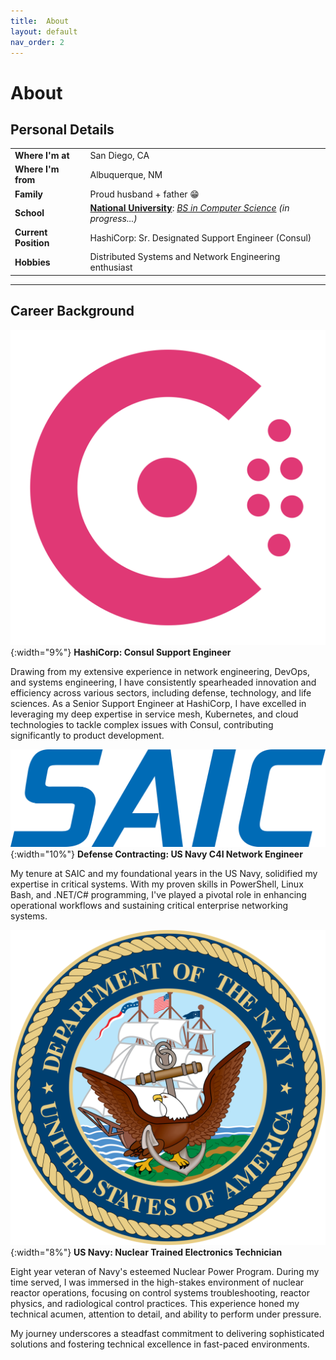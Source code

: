 ```yaml
---
title:  About
layout: default
nav_order: 2
---
```


# About

## Personal Details

|                      |                                                                                                   |
|----------------------|---------------------------------------------------------------------------------------------------|
| **Where I'm at**     | San Diego, CA                                                                                     |
| **Where I'm from**   | Albuquerque, NM                                                                                   |
| **Family**           | Proud husband + father 😁                                                                         |
| **School**           | **[National University](https://www.nu.edu/)**: _[BS in Computer Science][A001] (in progress...)_ |
| **Current Position** | HashiCorp: Sr. Designated Support Engineer (Consul)                                               |
| **Hobbies**          | Distributed Systems and Network Engineering enthusiast                                            |

---

## Career Background

![Consul](./assets/consul.svg){:width="9%"} **HashiCorp: Consul Support Engineer**

Drawing from my extensive experience in network engineering, DevOps, and
systems engineering, I have consistently spearheaded innovation and
efficiency across various sectors, including defense, technology, and life
sciences. As a Senior Support Engineer at HashiCorp, I have excelled in
leveraging my deep expertise in service mesh, Kubernetes, and cloud technologies
to tackle complex issues with Consul, contributing significantly to product development.

![Consul](./assets/saic.png){:width="10%"} **Defense Contracting: US Navy C4I Network Engineer**

My tenure at SAIC and my foundational years in the US Navy, solidified my expertise in critical systems.
With my proven skills in PowerShell, Linux Bash, and .NET/C# programming, I've played
a pivotal role in enhancing operational workflows and sustaining critical enterprise
networking systems.

![Consul](./assets/navy.png){:width="8%"} **US Navy: Nuclear Trained Electronics Technician**

Eight year veteran of Navy's esteemed Nuclear Power Program. During my time served, I was 
immersed in the high-stakes environment of nuclear reactor operations, focusing on control 
systems troubleshooting, reactor physics, and radiological control practices. This experience honed 
my technical acumen, attention to detail, and ability to perform under pressure.


My journey underscores a steadfast commitment to delivering sophisticated solutions and fostering
technical excellence in fast-paced environments.


[A001]: https://www.nu.edu/degrees/engineering-and-computing/programs/bachelor-of-science-computer-science/